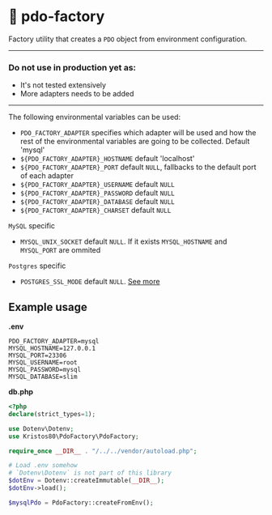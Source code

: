 # 📘 pdo-factory

Factory utility that creates a `PDO` object from environment configuration.

---

### Do not use in production yet as: ###

* It's not tested extensively
* More adapters needs to be added

---

The following environmental variables can be used:

* `PDO_FACTORY_ADAPTER` specifies which adapter will be used and how the rest of the environmental variables are going
  to be collected. Default 'mysql'
* `${PDO_FACTORY_ADAPTER}_HOSTNAME` default 'localhost'
* `${PDO_FACTORY_ADAPTER}_PORT` default `NULL`, fallbacks to the default port of each adapter
* `${PDO_FACTORY_ADAPTER}_USERNAME` default `NULL`
* `${PDO_FACTORY_ADAPTER}_PASSWORD` default `NULL`
* `${PDO_FACTORY_ADAPTER}_DATABASE` default `NULL`
* `${PDO_FACTORY_ADAPTER}_CHARSET` default `NULL`

`MySQL` specific

* `MYSQL_UNIX_SOCKET` default `NULL`. If it exists `MYSQL_HOSTNAME` and `MYSQL_PORT` are ommited

`Postgres` specific

* `POSTGRES_SSL_MODE` default `NULL`. [See more](https://www.php.net/manual/en/ref.pdo-pgsql.connection.php)

## Example usage

**.env**

```env
PDO_FACTORY_ADAPTER=mysql
MYSQL_HOSTNAME=127.0.0.1
MYSQL_PORT=23306
MYSQL_USERNAME=root
MYSQL_PASSWORD=mysql
MYSQL_DATABASE=slim
```

**db.php**

```PHP
<?php
declare(strict_types=1);

use Dotenv\Dotenv;
use Kristos80\PdoFactory\PdoFactory;

require_once __DIR__ . "/../../vendor/autoload.php";

# Load .env somehow
# `Dotenv\Dotenv` is not part of this library
$dotEnv = Dotenv::createImmutable(__DIR__);
$dotEnv->load();

$mysqlPdo = PdoFactory::createFromEnv();
```
